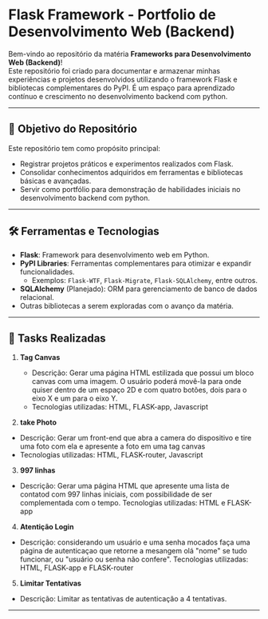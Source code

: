 # Flask Framework - Portfolio de Desenvolvimento Web (Backend)

Bem-vindo ao repositório da matéria **Frameworks para Desenvolvimento Web (Backend)**!  
Este repositório foi criado para documentar e armazenar minhas experiências e projetos desenvolvidos utilizando o framework Flask e bibliotecas complementares do PyPI. É um espaço para aprendizado contínuo e crescimento no desenvolvimento backend com python.

---

## 🎯 Objetivo do Repositório

Este repositório tem como propósito principal:  

- Registrar projetos práticos e experimentos realizados com Flask.  
- Consolidar conhecimentos adquiridos em ferramentas e bibliotecas básicas e avançadas.  
- Servir como portfólio para demonstração de habilidades iniciais no desenvolvimento backend com python.  

---

## 🛠️ Ferramentas e Tecnologias

- **Flask**: Framework para desenvolvimento web em Python.  
- **PyPI Libraries**: Ferramentas complementares para otimizar e expandir funcionalidades.  
  - Exemplos: `Flask-WTF`, `Flask-Migrate`, `Flask-SQLAlchemy`, entre outros.  
- **SQLAlchemy** (Planejado): ORM para gerenciamento de banco de dados relacional.  
- Outras bibliotecas a serem exploradas com o avanço da matéria.

---

## 🚀 Tasks Realizadas

1. **Tag Canvas**  
   - Descrição: Gerar uma página HTML estilizada que possui um bloco canvas com uma imagem. O usuário poderá movê-la para onde quiser dentro de um espaço 2D e com quatro botões, dois para o eixo X e um para o eixo Y.
   - Tecnologias utilizadas: HTML, FLASK-app, Javascript 

2. **take Photo** 
  - Descrição: Gerar um front-end que abra a camera do dispositivo e tire uma foto com ela e apresente a 
  foto em uma tag canvas
  - Tecnologias utilizadas: HTML, FLASK-router, Javascript

3. **997 linhas**
  - Descrição: Gerar uma página HTML que apresente uma lista de contatod com 997 linhas iniciais, com possibilidade de ser 
  complementada com o tempo.
  Tecnologias utilizadas: HTML e FLASK-app

4. **Atentição Login**
  - Descrição: considerando um usuário e uma senha mocados faça uma página de autenticaçao que retorne a mesangem olá "nome" se tudo funcionar, ou "usuário ou senha não confere".
  Tecnologias utilizadas: HTML, FLASK-app e FLASK-router

5. **Limitar Tentativas**
  - Descrição: Limitar as tentativas de autenticação a 4 tentativas.

---



